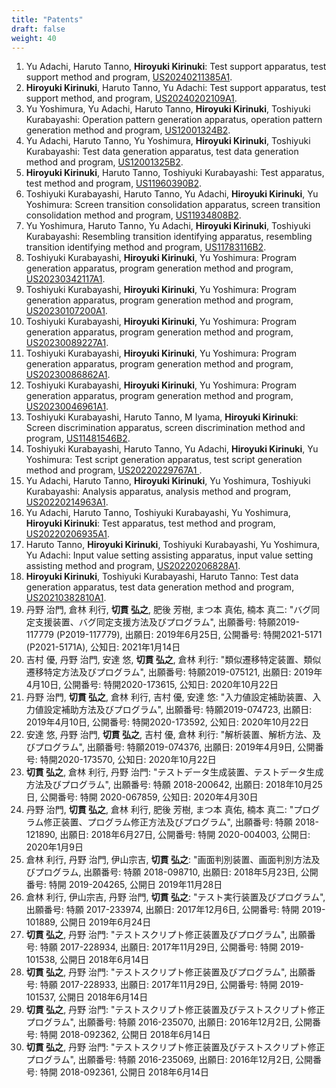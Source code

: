```yaml
---
title: "Patents"
draft: false
weight: 40
---
```


1. Yu Adachi, Haruto Tanno, **Hiroyuki Kirinuki**: Test support apparatus, test support method and program, [US20240211385A1](https://patents.google.com/patent/US20240211385A1/en).
1. **Hiroyuki Kirinuki**, Haruto Tanno, Yu Adachi: Test support apparatus, test support method, and program, [US20240202109A1](https://patents.google.com/patent/US20240202109A1/en).
1. Yu Yoshimura, Yu Adachi, Haruto Tanno, **Hiroyuki Kirinuki**, Toshiyuki Kurabayashi: Operation pattern generation apparatus, operation pattern generation method and program, [US12001324B2](https://patents.google.com/patent/US12001324B2/en).
1. Yu Adachi, Haruto Tanno, Yu Yoshimura, **Hiroyuki Kirinuki**, Toshiyuki Kurabayashi: Test data generation apparatus, test data generation method and program, [US12001325B2](https://patents.google.com/patent/US12001325B2/en).
1. **Hiroyuki Kirinuki**, Haruto Tanno, Toshiyuki Kurabayashi: Test apparatus, test method and program, [US11960390B2](https://patents.google.com/patent/US11960390B2/en).
1. Toshiyuki Kurabayashi, Haruto Tanno, Yu Adachi, **Hiroyuki Kirinuki**, Yu Yoshimura: Screen transition consolidation apparatus, screen transition consolidation method and program, [US11934808B2](https://patents.google.com/patent/US11934808B2/en).
1. Yu Yoshimura, Haruto Tanno, Yu Adachi, **Hiroyuki Kirinuki**, Toshiyuki Kurabayashi: Resembling transition identifying apparatus, resembling transition identifying method and program, [US11783116B2](https://patents.google.com/patent/US11783116B2/en).
1. Toshiyuki Kurabayashi, **Hiroyuki Kirinuki**, Yu Yoshimura: Program generation apparatus, program generation method and program, [US20230342117A1](https://patents.google.com/patent/US20230342117A1/en).
1. Toshiyuki Kurabayashi, **Hiroyuki Kirinuki**, Yu Yoshimura: Program generation apparatus, program generation method and program, [US20230107200A1](https://patents.google.com/patent/US20230107200A1/en).
1. Toshiyuki Kurabayashi, **Hiroyuki Kirinuki**, Yu Yoshimura: Program generation apparatus, program generation method and program, [US20230089227A1](https://patents.google.com/patent/US20230089227A1/en).
1. Toshiyuki Kurabayashi, **Hiroyuki Kirinuki**, Yu Yoshimura: Program generation apparatus, program generation method and program, [US20230086862A1](https://patents.google.com/patent/US20230086862A1/en).
1. Toshiyuki Kurabayashi, **Hiroyuki Kirinuki**, Yu Yoshimura: Program generation apparatus, program generation method and program, [US20230046961A1](https://patents.google.com/patent/US20230046961A1/en).
1. Toshiyuki Kurabayashi, Haruto Tanno, M Iyama, **Hiroyuki Kirinuki**: Screen discrimination apparatus, screen discrimination method and program, [US11481546B2](https://patents.google.com/patent/US11481546B2/en).
1. Toshiyuki Kurabayashi, Haruto Tanno, Yu Adachi, **Hiroyuki Kirinuki**, Yu Yoshimura: Test script generation apparatus, test script generation method and program, [US20220229767A1
](https://patents.google.com/patent/US20220229767A1/en).
1. Yu Adachi, Haruto Tanno, **Hiroyuki Kirinuki**, Yu Yoshimura, Toshiyuki Kurabayashi: Analysis apparatus, analysis method and program, [US20220214963A1](https://patents.google.com/patent/US20220214963A1/en).
1. Yu Adachi, Haruto Tanno, Toshiyuki Kurabayashi, Yu Yoshimura, **Hiroyuki Kirinuki**: Test apparatus, test method and program, [US20220206935A1](https://patents.google.com/patent/US20220206935A1/en).
1. Haruto Tanno, **Hiroyuki Kirinuki**, Toshiyuki Kurabayashi, Yu Yoshimura, Yu Adachi: Input value setting assisting apparatus, input value setting assisting method and program, [US20220206828A1](https://patents.google.com/patent/US20220206828A1/en).
1. **Hiroyuki Kirinuki**, Toshiyuki Kurabayashi, Haruto Tanno: Test data generation apparatus, test data generation method and program, [US20210382810A1](https://patents.google.com/patent/US20210382810A1/en).
1. 丹野 治門, 倉林 利行, **切貫 弘之**, 肥後 芳樹, まつ本 真佑, 楠本 真二: "バグ同定支援装置、バグ同定支援方法及びプログラム", 出願番号: 特願2019-117779 (P2019-117779), 出願日: 2019年6月25日, 公開番号: 特開2021-5171 (P2021-5171A), 公知日: 2021年1月14日
1. 吉村 優, 丹野 治門, 安達 悠, **切貫 弘之**, 倉林 利行: "類似遷移特定装置、類似遷移特定方法及びプログラム", 出願番号: 特願2019-075121, 出願日: 2019年4月10日, 公開番号: 特開2020-173615, 公知日: 2020年10月22日
1. 丹野 治門, **切貫 弘之**, 倉林 利行, 吉村 優, 安達 悠: "入力値設定補助装置、入力値設定補助方法及びプログラム", 出願番号: 特願2019-074723, 出願日: 2019年4月10日, 公開番号: 特開2020-173592, 公知日: 2020年10月22日
1. 安達 悠, 丹野 治門, **切貫 弘之**, 吉村 優, 倉林 利行: "解析装置、解析方法、及びプログラム", 出願番号: 特願2019-074376, 出願日: 2019年4月9日, 公開番号: 特開2020-173570, 公知日: 2020年10月22日
1. **切貫 弘之**, 倉林 利行, 丹野 治門: "テストデータ生成装置、テストデータ生成方法及びプログラム", 出願番号: 特願 2018-200642, 出願日: 2018年10月25日, 公開番号: 特開 2020-067859, 公知日: 2020年4月30日
1. 丹野 治門, **切貫 弘之**, 倉林 利行, 肥後 芳樹, まつ本 真佑, 楠本 真二: "プログラム修正装置、プログラム修正方法及びプログラム", 出願番号: 特願 2018-121890, 出願日: 2018年6月27日, 公開番号: 特開 2020-004003, 公開日: 2020年1月9日
1. 倉林 利行, 丹野 治門, 伊山宗吉, **切貫 弘之**: "画面判別装置、画面判別方法及びプログラム, 出願番号: 特願 2018-098710, 出願日: 2018年5月23日, 公開番号: 特開 2019-204265, 公開日 2019年11月28日
1. 倉林 利行, 伊山宗吉, 丹野 治門, **切貫 弘之**: "テスト実行装置及びプログラム", 出願番号: 特願 2017-233974, 出願日: 2017年12月6日, 公開番号: 特開 2019-101889, 公開日 2019年6月24日
1. **切貫 弘之**, 丹野 治門: "テストスクリプト修正装置及びプログラム", 出願番号: 特願 2017-228934, 出願日: 2017年11月29日, 公開番号: 特開 2019-101538, 公開日 2018年6月14日
1. **切貫 弘之**, 丹野 治門: "テストスクリプト修正装置及びプログラム", 出願番号: 特願 2017-228933, 出願日: 2017年11月29日, 公開番号: 特開 2019-101537, 公開日 2018年6月14日
1. **切貫 弘之**, 丹野 治門: "テストスクリプト修正装置及びテストスクリプト修正プログラム", 出願番号: 特願 2016-235070, 出願日: 2016年12月2日, 公開番号: 特開 2018-092362, 公開日 2018年6月14日
1. **切貫 弘之**, 丹野 治門: "テストスクリプト修正装置及びテストスクリプト修正プログラム", 出願番号: 特願 2016-235069, 出願日: 2016年12月2日, 公開番号: 特開 2018-092361, 公開日 2018年6月14日